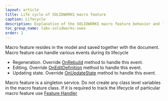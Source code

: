 ```yaml
---
layout: article
title: Life cycle of SOLIDWORKS macro feature
caption: Lifecycle
description: Explanation of the SOLIDWORKS macro feature behavior and life cycle
toc_group_name: labs-solidworks-swex
order: 2
---
```

Macro feature resides in the model and saved together with the document. Macro feature can handle various events during its lifecycle

* Regeneration. Override [OnRebuild](https://docs.codestack.net/swex/macro-feature/html/M_CodeStack_SwEx_MacroFeature_MacroFeatureEx_OnRebuild.htm) method to handle this event.
* Editing. Override [OnEditDefinition](https://docs.codestack.net/swex/macro-feature/html/M_CodeStack_SwEx_MacroFeature_MacroFeatureEx_OnEditDefinition.htm) method to handle this event.
* Updating state. Override [OnUpdateState](https://docs.codestack.net/swex/macro-feature/html/M_CodeStack_SwEx_MacroFeature_MacroFeatureEx_OnUpdateState.htm) method to handle this event.

Macro feature is a singleton service. Do not create any class level variables in the macro feature class. If it is required to track the lifecycle of particular macro feature use
[Feature Handler](feature-handler)